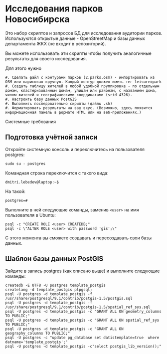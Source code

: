 Исследования парков Новосибирска
================================

Это набор скриптов и запросов БД для исследования аудитории парков. Используются открытые данные - OpenStreetMap и базы данных департамента ЖКХ (не входит в репозиторий).

Вы можете использовать эти скрипты чтобы получить аналогичные результаты для своего исследования.

Для этого нужно

	#. Сделать файл с контурами парков (2.parks.osm) - импортировать из OSM или нарисовав вручную. Каждый контур должен иметь тег leisure=park
	#. Создать таблицу жителей в любой удобной группировке - по отдельным домам, кластеризованным домам, улицам или районам, с названием дома, чилом жителей и географическими координатами (srid 4326).
	#. Настроить базу данных PostGIS
	#. Выполнить последовательно скрипты (файлы .sh)
	#. Форматировать результаты на ваш вкус. (Возможно, здесь появится информационная панель в формате HTML или на веб-приложениях.)

Системные требования

Подготовка учётной записи
-------------------------

Откройте системную консоль и переключитесь на пользователя postgres:

	sudo su - postgres

Командная строка переключится с такого вида:

	dmitri.lebedev@laptop:~$ 

На такой:

	postgres=#

Выполните в ней следующие команды, заменив `<user>` на имя пользователя в Ubuntu:

	psql -c "CREATE ROLE <user> CREATEDB;"
	psql -c \"ALTER ROLE <user> with password 'gis';\"

С этого момента вы сможете создавать и пересоздавать свои базы данных.

Шаблон базы данных PostGIS
--------------------------

Зайдите в запись postgres (как описано выше) и выполните следующие команды:

	createdb -E UTF8 -U postgres template_postgis
	createlang -d template_postgis plpgsql;
	psql -U postgres -d template_postgis -f /usr/share/postgresql/9.1/contrib/postgis-1.5/postgis.sql
	psql -U postgres -d template_postgis -f /usr/share/postgresql/9.1/contrib/postgis-1.5/spatial_ref_sys.sql
	psql -U postgres -d template_postgis -c "GRANT ALL ON geometry_columns TO PUBLIC;"
	psql -U postgres -d template_postgis -c "GRANT ALL ON spatial_ref_sys TO PUBLIC;"
	psql -U postgres -d template_postgis -c "GRANT ALL ON geography_columns TO PUBLIC;"
	psql -U postgres -c "update pg_database set datistemplate=true  where datname='template_postgis';"
	psql -U postgres -d template_postgis -c"select postgis_lib_version();"

